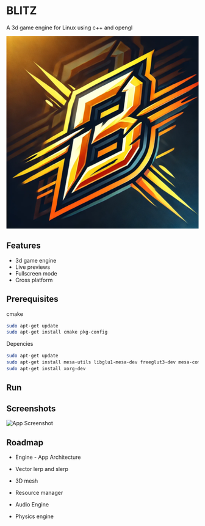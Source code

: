 # BLITZ

A 3d game engine for Linux using c++ and opengl

![Logo](B-logo-512.png)


## Features

- 3d game engine
- Live previews
- Fullscreen mode
- Cross platform


## Prerequisites

cmake

```bash
sudo apt-get update
sudo apt-get install cmake pkg-config
```

Depencies

```bash
sudo apt-get update
sudo apt-get install mesa-utils libglu1-mesa-dev freeglut3-dev mesa-common-dev
sudo apt-get install xorg-dev
```
    
## Run
## Screenshots

![App Screenshot](https://via.placeholder.com/468x300?text=App+Screenshot+Here)

## Roadmap

- Engine - App Architecture 

- Vector lerp and slerp

- 3D mesh

- Resource manager

- Audio Engine

- Physics engine
